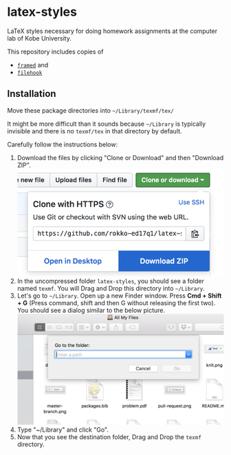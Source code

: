 # latex-styles

LaTeX styles necessary for doing homework assignments at the computer lab of Kobe University.

This repository includes copies of

- [`framed`](https://www.ctan.org/pkg/framed) and
- [`filehook`](https://www.ctan.org/pkg/filehook)

## Installation

Move these package directories into `~/Library/texmf/tex/`

It might be more difficult than it sounds because `~/Library` is
typically invisible and there is no `texmf/tex` in that directory by default.

Carefully follow the instructions below:

1. Download the files by clicking "Clone or Download" and then "Download ZIP".
   ![](images/download.png)
2. In the uncompressed folder `latex-styles`, you should see
   a folder named `texmf`. You will Drag and Drop this directory
   into `~/Library`.
3. Let's go to `~/Library`. Open up a new Finder window. Press
   **Cmd + Shift + G** (Press command, shift and then G without
   releasing the first two). You should see a dialog similar to
   the below picture.
   ![](images/cmd-shift-g.png)
4. Type "~/Library" and click "Go".
5. Now that you see the destination folder, Drag and Drop the
   `texmf` directory.
